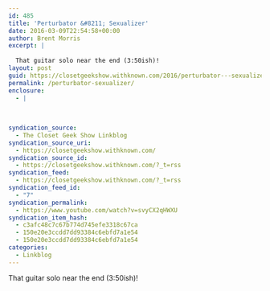 ```yaml
---
id: 485
title: 'Perturbator &#8211; Sexualizer'
date: 2016-03-09T22:54:58+00:00
author: Brent Morris
excerpt: |
  
  That guitar solo near the end (3:50ish)!
layout: post
guid: https://closetgeekshow.withknown.com/2016/perturbator---sexualizer
permalink: /perturbator-sexualizer/
enclosure:
  - |
    
    
    
syndication_source:
  - The Closet Geek Show Linkblog
syndication_source_uri:
  - https://closetgeekshow.withknown.com/
syndication_source_id:
  - https://closetgeekshow.withknown.com/?_t=rss
syndication_feed:
  - https://closetgeekshow.withknown.com/?_t=rss
syndication_feed_id:
  - "7"
syndication_permalink:
  - https://www.youtube.com/watch?v=svyCX2qHWXU
syndication_item_hash:
  - c3afc48c7c67b774d745efe3318c67ca
  - 150e20e3ccdd7dd93384c6ebfd7a1e54
  - 150e20e3ccdd7dd93384c6ebfd7a1e54
categories:
  - Linkblog
---
```

<div class="known-bookmark">
  <p>
    That guitar solo near the end (3:50ish)!
  </p>
</div>

<div>
</div>